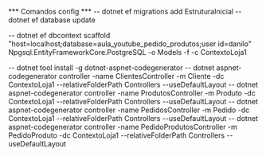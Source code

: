 *** Comandos config ***
-- dotnet ef migrations add EstruturaInicial
-- dotnet ef database update

-- dotnet ef dbcontext scaffold "host=localhost;database=aula_youtube_pedido_produtos;user id=danilo" Npgsql.EntityFrameworkCore.PostgreSQL -o Models -f -c ContextoLoja1

-- dotnet tool install -g dotnet-aspnet-codegenerator
-- dotnet aspnet-codegenerator controller -name ClientesController -m Cliente -dc ContextoLoja1 --relativeFolderPath Controllers --useDefaultLayout
-- dotnet aspnet-codegenerator controller -name ProdutosController -m Produto -dc ContextoLoja1 --relativeFolderPath Controllers --useDefaultLayout
-- dotnet aspnet-codegenerator controller -name PedidosController -m Pedido -dc ContextoLoja1 --relativeFolderPath Controllers --useDefaultLayout
-- dotnet aspnet-codegenerator controller -name PedidoProdutosController -m PedidoProduto -dc ContextoLoja1 --relativeFolderPath Controllers --useDefaultLayout
